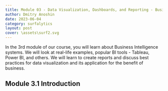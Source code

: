 ```yaml
---
title: Module 03 - Data Visualization, Dashboards, and Reporting - Business Intelligence (BI)
author: Dmitry Anoshin 
date: 2023-06-04
category: surfalytics
layout: post
cover: \assets\surf2.svg
---
```


In the 3rd module of our course, you will learn about Business Intelligence systems. We will look at real-life examples, popular BI tools - Tableau, Power BI, and others. We will learn to create reports and discuss best practices for data visualization and its application for the benefit of business.

Module 3.1 Introduction
-------------



